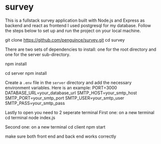 # survey

This is a fullstack survey application built with Node.js and Express as backend and react as frontend I used postgresql for my database. Follow the steps below to set up and run the project on your local machine.

git clone https://github.com/penguince/survey.git
cd survey

There are two sets of dependencies to install: one for the root directory and one for the server sub-directory.

npm install

cd server
npm install

Create a `.env` file in the `server` directory and add the necessary environment variables. Here is an example:
PORT=3000
DATABASE_URL=your_database_url
SMTP_HOST=your_smtp_host
SMTP_PORT=your_smtp_port
SMTP_USER=your_smtp_user
SMTP_PASS=your_smtp_pass

Lastly to open you need to 2 seperate terminal
First one: on a new terminal 
cd terminal 
node index.js

Second one: on a new terminal
cd client
npm start 

make sure both front end and back end works correctly 